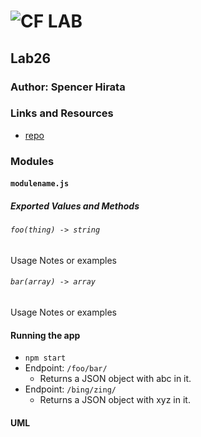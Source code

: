 ![CF](http://i.imgur.com/7v5ASc8.png) LAB
=================================================

## Lab26 

### Author: Spencer Hirata

### Links and Resources
* [repo](http://xyz.com)

### Modules
#### `modulename.js`
##### Exported Values and Methods

###### `foo(thing) -> string`
Usage Notes or examples

###### `bar(array) -> array`
Usage Notes or examples

#### Running the app
* `npm start`
* Endpoint: `/foo/bar/`
  * Returns a JSON object with abc in it.
* Endpoint: `/bing/zing/`
  * Returns a JSON object with xyz in it.
  
#### UML


